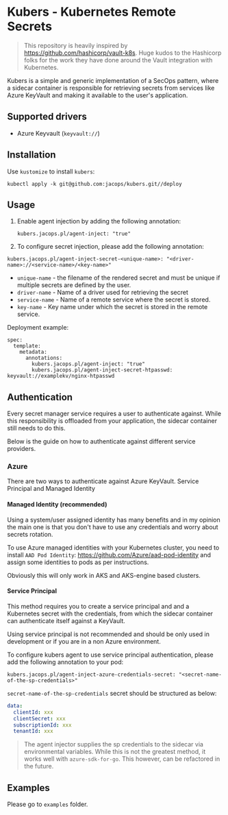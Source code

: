 # Kubers - Kubernetes Remote Secrets

> This repository is heavily inspired by https://github.com/hashicorp/vault-k8s.
Huge kudos to the Hashicorp folks for the work they have done around the Vault integration with Kubernetes.

Kubers is a simple and generic implementation of a SecOps pattern, where a sidecar container is responsible for retrieving secrets from services like Azure KeyVault and making it available to the user's application.

## Supported drivers
* Azure Keyvault (`keyvault://`)

## Installation
Use `kustomize` to install `kubers`:
```
kubectl apply -k git@github.com:jacops/kubers.git//deploy
```

## Usage

1. Enable agent injection by adding the following annotation:
   ```
   kubers.jacops.pl/agent-inject: "true"
   ```
2. To configure secret injection, please add the following annotation:

  ```
  kubers.jacops.pl/agent-inject-secret-<unique-name>: "<driver-name>://<service-name>/<key-name>"
  ```
  * `unique-name` - the filename of the rendered secret and must be unique if multiple secrets are defined by the user.
  * `driver-name` - Name of a driver used for retrieving the secret
  * `service-name` - Name of a remote service where the secret is stored.
  * `key-name` - Key name under which the secret is stored in the remote service.

  Deployment example:
  ```
  spec:
    template:
      metadata:
        annotations:
          kubers.jacops.pl/agent-inject: "true"
          kubers.jacops.pl/agent-inject-secret-htpasswd: keyvault://examplekv/nginx-htpasswd
  ```

## Authentication

Every secret manager service requires a user to authenticate against. While this responsibility is offloaded from your application, the sidecar container still needs to do this.

Below is the guide on how to authenticate against different service providers.

### Azure
There are two ways to authenticate against Azure KeyVault. Service Principal and Managed Identity

#### Managed Identity (recommended)
Using a system/user assigned identity has many benefits and in my opinion the main one is that you don't have to use any credentials and worry about secrets rotation.

To use Azure managed identities with your Kubernetes cluster, you need to install `AAD Pod Identity`: https://github.com/Azure/aad-pod-identity and assign some identities to pods as per instructions.

Obviously this will only work in AKS and AKS-engine based clusters.

#### Service Principal
This method requires you to create a service principal and and a Kubernetes secret with the credentials, from which the sidecar container can authenticate itself against a KeyVault.

Using service principal is not recommended and should be only used in development or if you are in a non Azure environment.

To configure kubers agent to use service principal authentication, please add the following annotation to your pod:
```
kubers.jacops.pl/agent-inject-azure-credentials-secret: "<secret-name-of-the-sp-credentials>"
```

`secret-name-of-the-sp-credentials` secret should be structured as below:
```yaml
data:
  clientId: xxx
  clientSecret: xxx
  subscriptionId: xxx
  tenantId: xxx
```
> The agent injector supplies the sp credentials to the sidecar via environmental variables.
> While this is not the greatest method, it works well with `azure-sdk-for-go`. This however, can be refactored in the future.

## Examples

Please go to `examples` folder.
